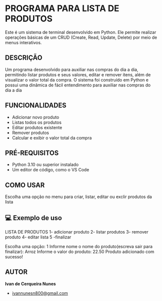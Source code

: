 # PROGRAMA PARA LISTA DE PRODUTOS
Este é um sistema de terminal desenvolvido em Python. Ele permite realizar operações básicas de um CRUD (Create, Read, Update, Delete) por meio de menus interativos.

## DESCRIÇÃO
Um programa desenvolvido para auxiliar nas compras do dia a dia, permitindo listar produtos e seus valores, editar e remover itens, além de visualizar o valor total da compra. O sistema foi construído em Python e possui uma dinâmica de fácil entendimento para auxiliar nas compras do dia a dia

## FUNCIONALIDADES
- Adicionar novo produto
- Listas todos os produtos
- Editar produtos existente
- Remover produtos
- Calcular e exibir o valor total da compra

## PRÉ-REQUISITOS
- Python 3.10 ou superior instalado
- Um editor de código, como o VS Code

## COMO USAR
Escolha uma opção no menu para criar, listar, editar ou exclir produtos da lista

## 💻 Exemplo de uso

LISTA DE PRODUTOS
1- adicionar produto
2- listar produtos
3- remover produto
4- editar lista
5 -finalizar

Escolha uma opção: 1
Informe nome o nome do produto(escreva sair para finalizar): Arroz
Informe o valor do produto: 22.50
Produto adicionado com sucesso!

## AUTOR
**Ivan de Cerqueira Nunes**
- ivannunesn800@gmail.com

